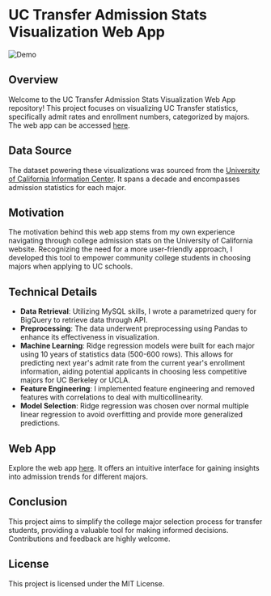 # UC Transfer Admission Stats Visualization Web App
![Demo](https://github.com/ayumu0622/UC-Transfer-Analyzer/assets/67722808/e610b253-c936-40ed-9eeb-ce1b332937d1)

## Overview

Welcome to the UC Transfer Admission Stats Visualization Web App repository! This project focuses on visualizing UC Transfer statistics, specifically admit rates and enrollment numbers, categorized by majors. The web app can be accessed [here](https://university-of-california-admittion-insights.streamlit.app/).

## Data Source

The dataset powering these visualizations was sourced from the [University of California Information Center](https://www.universityofcalifornia.edu/about-us/information-center/transfers-major). It spans a decade and encompasses admission statistics for each major.

## Motivation

The motivation behind this web app stems from my own experience navigating through college admission stats on the University of California website. Recognizing the need for a more user-friendly approach, I developed this tool to empower community college students in choosing majors when applying to UC schools.

## Technical Details

- **Data Retrieval**: Utilizing MySQL skills, I wrote a parametrized query for BigQuery to retrieve data through API.
- **Preprocessing**: The data underwent preprocessing using Pandas to enhance its effectiveness in visualization.
- **Machine Learning**: Ridge regression models were built for each major using 10 years of statistics data (500-600 rows). This allows for predicting next year's admit rate from the current year's enrollment information, aiding potential applicants in choosing less competitive majors for UC Berkeley or UCLA.
- **Feature Engineering**: I implemented feature engineering and removed features with correlations to deal with multicollinearity.
- **Model Selection**: Ridge regression was chosen over normal multiple linear regression to avoid overfitting and provide more generalized predictions.

## Web App

Explore the web app [here](https://university-of-california-admittion-insights.streamlit.app/). It offers an intuitive interface for gaining insights into admission trends for different majors.

## Conclusion

This project aims to simplify the college major selection process for transfer students, providing a valuable tool for making informed decisions. Contributions and feedback are highly welcome.

## License

This project is licensed under the MIT License.
